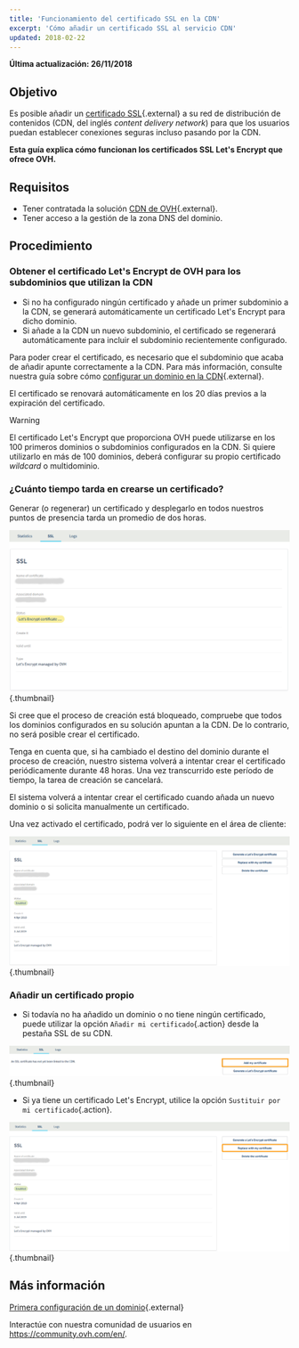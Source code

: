 ```yaml
---
title: 'Funcionamiento del certificado SSL en la CDN'
excerpt: 'Cómo añadir un certificado SSL al servicio CDN'
updated: 2018-02-22
---
```


**Última actualización: 26/11/2018**

## Objetivo

Es posible añadir un [certificado SSL](https://www.ovhcloud.com/es-es/web-hosting/options/ssl/){.external} a su red de distribución de contenidos (CDN, del inglés *content delivery network*) para que los usuarios puedan establecer conexiones seguras incluso pasando por la CDN.

**Esta guía explica cómo funcionan los certificados SSL Let's Encrypt que ofrece OVH.**


## Requisitos

- Tener contratada la solución [CDN de OVH](https://www.ovh.es/cdn/){.external}.
- Tener acceso a la gestión de la zona DNS del dominio.

## Procedimiento

### Obtener el certificado Let's Encrypt de OVH para los subdominios que utilizan la CDN

- Si no ha configurado ningún certificado y añade un primer subdominio a la CDN, se generará automáticamente un certificado Let's Encrypt para dicho dominio.
- Si añade a la CDN un nuevo subdominio, el certificado se regenerará automáticamente para incluir el subdominio recientemente configurado.


Para poder crear el certificado, es necesario que el subdominio que acaba de añadir apunte correctamente a la CDN. Para más información, consulte nuestra guía sobre cómo [configurar un dominio en la CDN](/pages/network/content_delivery_network_infrastructure/first_domain_name_configuration){.external}.

El certificado se renovará automáticamente en los 20 días previos a la expiración del certificado.

> [!warning]
>
> El certificado Let's Encrypt que proporciona OVH puede utilizarse en los 100 primeros dominios o subdominios configurados en la CDN. Si quiere utilizarlo en más de 100 dominios, deberá configurar su propio certificado *wildcard* o multidominio.
>


### ¿Cuánto tiempo tarda en crearse un certificado?

Generar (o regenerar) un certificado y desplegarlo en todos nuestros puntos de presencia tarda un promedio de dos horas.

![Creación de un certificado SSL](images/ssl_in_progress.png){.thumbnail}


Si cree que el proceso de creación está bloqueado, compruebe que todos los dominios configurados en su solución apuntan a la CDN. De lo contrario, no será posible crear el certificado.

Tenga en cuenta que, si ha cambiado el destino del dominio durante el proceso de creación, nuestro sistema volverá a intentar crear el certificado periódicamente durante 48 horas. Una vez transcurrido este período de tiempo, la tarea de creación se cancelará.

El sistema volverá a intentar crear el certificado cuando añada un nuevo dominio o si solicita manualmente un certificado.

Una vez activado el certificado, podrá ver lo siguiente en el área de cliente:

![SSL validado](images/ssl_validated.png){.thumbnail}


### Añadir un certificado propio

- Si todavía no ha añadido un dominio o no tiene ningún certificado, puede utilizar la opción `Añadir mi certificado`{.action} desde la pestaña SSL de su CDN.


![Añadir un certificado SSL](images/add_ssl.png){.thumbnail}

- Si ya tiene un certificado Let's Encrypt, utilice la opción `Sustituir por mi certificado`{.action}.

![Sustituir un certificado SSL](images/change_ssl.png){.thumbnail}


## Más información

[Primera configuración de un dominio](/pages/network/content_delivery_network_infrastructure/first_domain_name_configuration){.external}

Interactúe con nuestra comunidad de usuarios en <https://community.ovh.com/en/>.